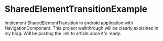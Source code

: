 # SharedElementTransitionExample
Implement SharedElementTransition in android application with NavigationComponent. This project walkthrough will be clearly explained in my blog. Will be posting the link to article once it's ready.
